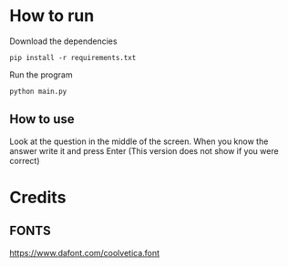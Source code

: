# How to run

Download the dependencies

```shell
pip install -r requirements.txt
```

Run the program

```shell
python main.py
```

## How to use

Look at the question in the middle of the screen. When you know the answer write it and press Enter (This version does not show if you were correct)

# Credits

## FONTS

https://www.dafont.com/coolvetica.font
